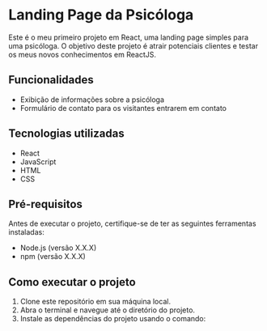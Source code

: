 # Landing Page da Psicóloga

Este é o meu primeiro projeto em React, uma landing page simples para uma psicóloga. O objetivo deste projeto é atrair potenciais clientes e testar os meus novos conhecimentos em ReactJS.

## Funcionalidades

- Exibição de informações sobre a psicóloga
- Formulário de contato para os visitantes entrarem em contato

## Tecnologias utilizadas

- React
- JavaScript
- HTML
- CSS

## Pré-requisitos

Antes de executar o projeto, certifique-se de ter as seguintes ferramentas instaladas:

- Node.js (versão X.X.X)
- npm (versão X.X.X)

## Como executar o projeto

1. Clone este repositório em sua máquina local.
2. Abra o terminal e navegue até o diretório do projeto.
3. Instale as dependências do projeto usando o comando:



